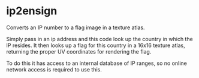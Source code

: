 ip2ensign
=========

Converts an IP number to a flag image in a texture atlas.

Simply pass in an ip address and this code look up the country in which the IP resides.
It then looks up a flag for this country in a 16x16 texture atlas, returning the proper UV coordinates for rendering the flag.

To do this it has access to an internal database of IP ranges, so no online network access is required to use this.

